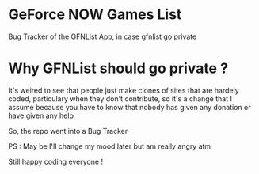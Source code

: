 # GeForce NOW Games List
Bug Tracker of the GFNList App, in case gfnlist go private

# Why GFNList should go private ?

It's weired to see that people just make clones of sites that are hardely coded, particulary when they don't contribute, so it's a change that I assume because you have to know that nobody has given any donation or have given any help

So, the repo went into a Bug Tracker 

PS : May be I'll change my mood later but am really angry atm

Still happy coding everyone !
